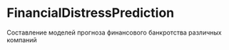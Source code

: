 # FinancialDistressPrediction
Составление моделей прогноза финансового банкротства различных компаний
